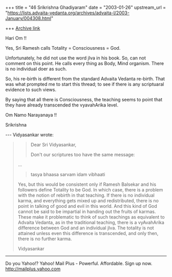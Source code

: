 +++
title = "46 Srikrishna Ghadiyaram"
date = "2003-01-26"
upstream_url = "https://lists.advaita-vedanta.org/archives/advaita-l/2003-January/004308.html"

+++
[Archive link](https://lists.advaita-vedanta.org/archives/advaita-l/2003-January/004308.html)

Hari Om !!

Yes, Sri Ramesh calls Totality = Consciousness = God.

Unfortunately, he did not use the word jIva in his
book. So, can not comment on this point. He calls
every thing as Body, Mind organism. There is no
individual doer as such.

So, his re-birth is different from the  standard
Advaita Vedanta re-birth. That was what prompted me to
start this thread; to see if there is any scriptuaral
evidence to such views.

By saying that all there is Consciousness, the
teaching seems to point that they have already
transcended the vyavahArika level.

Om Namo Narayanaya !!

Srikrishna

--- Vidyasankar <vsundaresan at HOTMAIL.COM> wrote:
> >Dear Sri Vidyasankar,
> >
> >Don't our scriptures too have the same message:
> >
> ...
> >tasya bhaasa sarvam idam vibhaati
>
> Yes, but this would be consistent only if Ramesh
> Balsekar and his followers
> define Totality to be God. In which case, there is a
> problem with the notion
> of rebirth in that teaching. If there is no
> individual karma, and everything
> gets mixed up and redistributed, there is no point
> in talking of good and
> evil in this world. And this kind of God cannot be
> said to be impartial in
> handing out the fruits of karmas. These make it
> problematic to think of such
> teachings as equivalent to Advaita Vedanta, as in
> the traditional teaching,
> there is a vyAvahArika difference between God and an
> individual jIva. The
> totality is not attained unless even this difference
> is transcended, and
> only then, there is no further karma.
>
> Vidyasankar


__________________________________________________
Do you Yahoo!?
Yahoo! Mail Plus - Powerful. Affordable. Sign up now.
http://mailplus.yahoo.com

